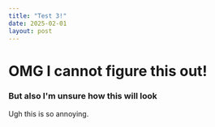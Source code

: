 ```yaml
---
title: "Test 3!"
date: 2025-02-01
layout: post
---
```


# OMG I cannot figure this out!
### But also I'm unsure how this will look

Ugh this is so annoying.

